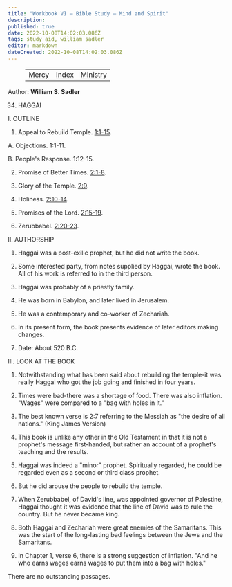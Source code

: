 ```yaml
---
title: "Workbook VI — Bible Study — Mind and Spirit"
description: 
published: true
date: 2022-10-08T14:02:03.086Z
tags: study aid, william sadler
editor: markdown
dateCreated: 2022-10-08T14:02:03.086Z
---
```


<figure class="table chapter-navigator">
	<table>
		<tbody>
		<tr>
			<td><a href="/en/William_S_Sadler/Workbook_6_Bible_Study/Mercy">Mercy</a></td>
			<td><a href="/en/William_S_Sadler/Workbook_6_Bible_Study/Index">Index</a></td>
			<td><a href="/en/William_S_Sadler/Workbook_6_Bible_Study/Ministry">Ministry</a></td>
		</tr>
		</tbody>
	</table>
</figure>

Author: **William S. Sadler**


34. HAGGAI

I. OUTLINE

1. Appeal to Rebuild Temple. [1:1-15](/en/Bible/Haggai/1#v1).

A. Objections. 1:1-11.

B. People's Response. 1:12-15.

2. Promise of Better Times. [2:1-8](/en/Bible/Haggai/2#v1).

3. Glory of the Temple. [2:9](/en/Bible/Haggai/2#v9).

4. Holiness. [2:10-14](/en/Bible/Haggai/2#v10).

5. Promises of the Lord. [2:15-19](http://esv.scripturetext.com/haggai/2.htm).

6. Zerubbabel. [2:20-23](http://esv.scripturetext.com/haggai/2#v20).

II. AUTHORSHIP

1. Haggai was a post-exilic prophet, but he did not write the book.

2. Some interested party, from notes supplied by Haggai, wrote the book. All of his work is referred to in the third person.

3. Haggai was probably of a priestly family.

4. He was born in Babylon, and later lived in Jerusalem.

5. He was a contemporary and co-worker of Zechariah.

6. In its present form, the book presents evidence of later editors making changes.

7. Date: About 520 B.C.

III. LOOK AT THE BOOK

1. Notwithstanding what has been said about rebuilding the temple-it was really Haggai who got the job going and finished in four years.

2. Times were bad-there was a shortage of food. There was also inflation. "Wages" were compared to a "bag with holes in it."

3. The best known verse is 2:7 referring to the Messiah as "the desire of all nations." (King James Version)

4. This book is unlike any other in the Old Testament in that it is not a prophet's message first-handed, but rather an account of a prophet's teaching and the results.

5. Haggai was indeed a "minor" prophet. Spiritually regarded, he could be regarded even as a second or third class prophet.

6. But he did arouse the people to rebuild the temple.

7. When Zerubbabel, of David's line, was appointed governor of Palestine, Haggai thought it was evidence that the line of David was to rule the country. But he never became king.

8. Both Haggai and Zechariah were great enemies of the Samaritans. This was the start of the long-lasting bad feelings between the Jews and the Samaritans.

9. In Chapter 1, verse 6, there is a strong suggestion of inflation. "And he who earns wages earns wages to put them into a bag with holes."

There are no outstanding passages.


<br>

